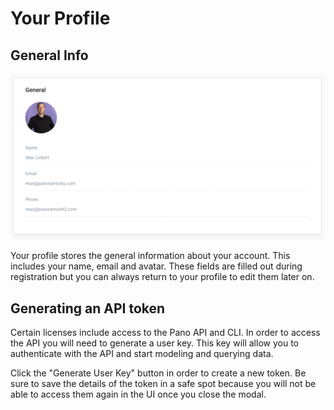 # Your Profile

## General Info

![](../.gitbook/assets/screen-shot-2020-09-18-at-2.17.11-pm.png)

Your profile stores the general information about your account. This includes your name, email and avatar. These fields are filled out during registration but you can always return to your profile to edit them later on.

## Generating an API token

Certain licenses include access to the Pano API and CLI. In order to access the API you will need to generate a user key. This key will allow you to authenticate with the API and start modeling and querying data. 

Click the "Generate User Key" button in order to create a new token. Be sure to save the details of the token in a safe spot because you will not be able to access them again in the UI once you close the modal. 

